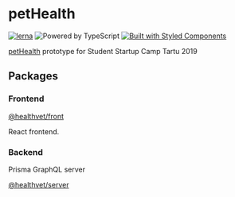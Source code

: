 # petHealth

[![lerna](https://img.shields.io/badge/maintained%20with-lerna-cc00ff.svg)](https://lernajs.io/)
![Powered by TypeScript](https://img.shields.io/badge/powered%20by-typescript-blue.svg)
[![Built with Styled Components](https://img.shields.io/badge/built%20with-styled%20components-db7093.svg)](https://www.styled-components.com/)

[petHealth](https://pethealth.ee/) prototype for Student Startup Camp Tartu 2019

## Packages

### Frontend

[@healthvet/front](./packages/client-fe)

React frontend.

### Backend

Prisma GraphQL server

[@healthvet/server](./packages/client-be)
